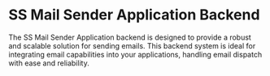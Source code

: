 # SS Mail Sender Application Backend
 The SS Mail Sender Application backend is designed to provide a robust and scalable solution for sending emails. This backend system is ideal for integrating email capabilities into your applications, handling email dispatch with ease and reliability.
